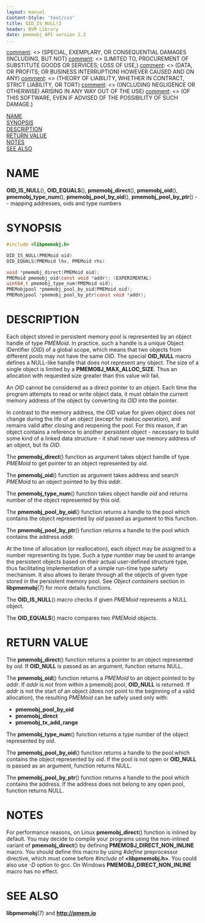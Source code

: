 ```yaml
---
layout: manual
Content-Style: 'text/css'
title: OID_IS_NULL!3
header: NVM Library
date: pmemobj API version 2.2
...
```


[comment]: <> (Copyright 2017, Intel Corporation)

[comment]: <> (Redistribution and use in source and binary forms, with or without)
[comment]: <> (modification, are permitted provided that the following conditions)
[comment]: <> (are met:)
[comment]: <> (    * Redistributions of source code must retain the above copyright)
[comment]: <> (      notice, this list of conditions and the following disclaimer.)
[comment]: <> (    * Redistributions in binary form must reproduce the above copyright)
[comment]: <> (      notice, this list of conditions and the following disclaimer in)
[comment]: <> (      the documentation and/or other materials provided with the)
[comment]: <> (      distribution.)
[comment]: <> (    * Neither the name of the copyright holder nor the names of its)
[comment]: <> (      contributors may be used to endorse or promote products derived)
[comment]: <> (      from this software without specific prior written permission.)

[comment]: <> (THIS SOFTWARE IS PROVIDED BY THE COPYRIGHT HOLDERS AND CONTRIBUTORS)
[comment]: <> ("AS IS" AND ANY EXPRESS OR IMPLIED WARRANTIES, INCLUDING, BUT NOT)
[comment]: <> (LIMITED TO, THE IMPLIED WARRANTIES OF MERCHANTABILITY AND FITNESS FOR)
[comment]: <> (A PARTICULAR PURPOSE ARE DISCLAIMED. IN NO EVENT SHALL THE COPYRIGHT)
[comment]: <> (OWNER OR CONTRIBUTORS BE LIABLE FOR ANY DIRECT, INDIRECT, INCIDENTAL,)
[comment]: <> (SPECIAL, EXEMPLARY, OR CONSEQUENTIAL DAMAGES (INCLUDING, BUT NOT)
[comment]: <> (LIMITED TO, PROCUREMENT OF SUBSTITUTE GOODS OR SERVICES; LOSS OF USE,)
[comment]: <> (DATA, OR PROFITS; OR BUSINESS INTERRUPTION) HOWEVER CAUSED AND ON ANY)
[comment]: <> (THEORY OF LIABILITY, WHETHER IN CONTRACT, STRICT LIABILITY, OR TORT)
[comment]: <> ((INCLUDING NEGLIGENCE OR OTHERWISE) ARISING IN ANY WAY OUT OF THE USE)
[comment]: <> (OF THIS SOFTWARE, EVEN IF ADVISED OF THE POSSIBILITY OF SUCH DAMAGE.)

[comment]: <> (oid_is_null.3 -- man page for persistent objects identifier and functions)

[NAME](#name)<br />
[SYNOPSIS](#synopsis)<br />
[DESCRIPTION](#description)<br />
[RETURN VALUE](#return-value)<br />
[NOTES](#notes)<br />
[SEE ALSO](#see-also)<br />


# NAME #

**OID_IS_NULL**(), **OID_EQUALS**(),
**pmemobj_direct**(), **pmemobj_oid**(),
**pmemobj_type_num**(), **pmemobj_pool_by_oid**(),
**pmemobj_pool_by_ptr**() -- mapping addresses, oids and type numbers


# SYNOPSIS #

```c
#include <libpmemobj.h>

OID_IS_NULL(PMEMoid oid)
OID_EQUALS(PMEMoid lhs, PMEMoid rhs)

void *pmemobj_direct(PMEMoid oid);
PMEMoid pmemobj_oid(const void *addr); (EXPERIMENTAL)
uint64_t pmemobj_type_num(PMEMoid oid);
PMEMobjpool *pmemobj_pool_by_oid(PMEMoid oid);
PMEMobjpool *pmemobj_pool_by_ptr(const void *addr);
```


# DESCRIPTION #

Each object stored in persistent memory pool is represented by an object
handle of type *PMEMoid*. In practice, such a handle is a unique Object
IDentifier (*OID*) of a global scope, which means that two objects from
different pools may not have the same *OID*. The special **OID_NULL**
macro defines a NULL-like handle that does not represent any object.
The size of a single object is limited by a **PMEMOBJ_MAX_ALLOC_SIZE**.
Thus an allocation with requested size greater than this value will fail.

An *OID* cannot be considered as a direct pointer to an object. Each time
the program attempts to read or write object data, it must obtain the current
memory address of the object by converting its *OID* into the pointer.

In contrast to the memory address, the *OID* value for given object does not
change during the life of an object (except for realloc operation), and remains
valid after closing and reopening the pool. For this reason, if an object
contains a reference to another persistent object - necessary to build
some kind of a linked data structure - it shall never use memory
address of an object, but its *OID*.

The **pmemobj_direct**() function as argument takes object handle
of type *PMEMoid* to get pointer to an object represented by *oid*.

The **pmemobj_oid**() function as argument takes address and
search *PMEMoid* to an object pointed to by this *addr*.

The **pmemobj_type_num**() function takes object handle *oid* and returns
number of the object represented by this *oid*.

The **pmemobj_pool_by_oid**() function returns a handle to the pool which
contains the object represented by *oid* passed as argument to this function.

The **pmemobj_pool_by_ptr**() function returns a handle to the pool
which contains the address *addr*.

At the time of allocation (or reallocation), each object may be assigned to
a number representing its type. Such a *type number* may be used to arrange the
persistent objects based on their actual user-defined structure type, thus facilitating
implementation of a simple run-time type safety mechanism. It also allows to iterate through
all the objects of given type stored in the persistent memory pool.
See *Object containers* section in **libpmemobj**(7) for more details functions.

The **OID_IS_NULL**() macro checks if given *PMEMoid* represents a NULL object.

The **OID_EQUALS**() macro compares two *PMEMoid* objects.


# RETURN VALUE #

The **pmemobj_direct**() function returns a pointer to an object represented by *oid*.
If **OID_NULL** is passed as an argument, function returns NULL.

The **pmemobj_oid**() function returns a *PMEMoid* to an object pointed to by *addr*.
If *addr* is not from within a pmemobj pool, **OID_NULL** is returned.
If *addr* is not the start of an object (does not point to the beginning of a valid allocation),
the resulting *PMEMoid* can be safely used only with:

+ **pmemobj_pool_by_oid**
+ **pmemobj_direct**
+ **pmemobj_tx_add_range**

The **pmemobj_type_num**() function returns a type number of the object represented by *oid*.

The **pmemobj_pool_by_oid**() function returns a handle to the pool which contains the object
represented by *oid*. If the pool is not open or **OID_NULL** is
passed as an argument, function returns NULL.

The **pmemobj_pool_by_ptr**() function returns a handle to the pool which contains the address.
If the address does not belong to any open pool, function returns NULL.


# NOTES #

For performance reasons, on Linux **pmemobj_direct**() function is
inlined by default. You may decide to compile your programs using the
non-inlined variant of **pmemobj_direct**() by defining
**PMEMOBJ_DIRECT_NON_INLINE** macro. You should define this macro
by using *\#define* preprocessor directive, which must come before
*\#include* of **\<libpmemobj.h\>**. You could also use *\-D* option to gcc.
On Windows **PMEMOBJ_DIRECT_NON_INLINE** macro has no effect.


# SEE ALSO #

**libpmemobj**(7) and **<http://pmem.io>**
